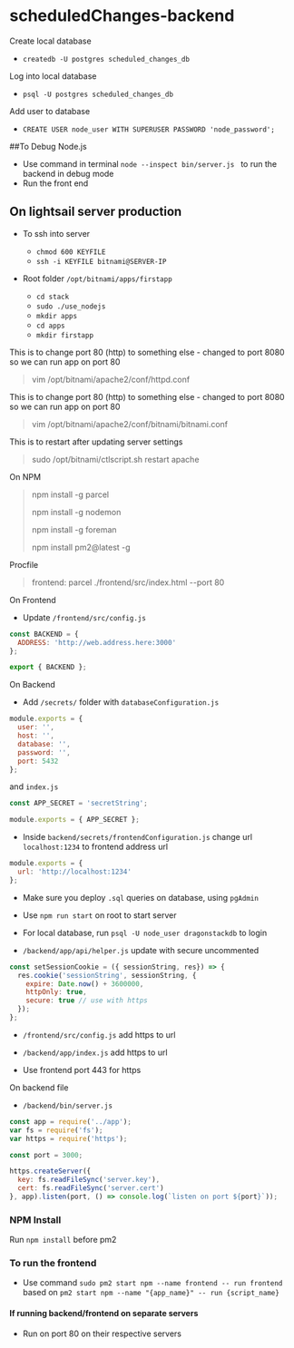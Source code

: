 # scheduledChanges-backend

Create local database
- `createdb -U postgres scheduled_changes_db`

Log into local database
- `psql -U postgres scheduled_changes_db`

Add user to database
- `CREATE USER node_user WITH SUPERUSER PASSWORD 'node_password';`

##To Debug Node.js
- Use command in terminal `node --inspect bin/server.js ` to run the backend in debug mode
- Run the front end

## On lightsail server production

- To ssh into server
    - `chmod 600 KEYFILE`
    - `ssh -i KEYFILE bitnami@SERVER-IP`
 
- Root folder `/opt/bitnami/apps/firstapp`
    - `cd stack`
    - `sudo ./use_nodejs`
    - `mkdir apps`
    - `cd apps`
    - `mkdir firstapp`

This is to change port 80 (http) to something else - changed to port 8080 so we can run app on port 80
> vim /opt/bitnami/apache2/conf/httpd.conf


This is to change port 80 (http) to something else - changed to port 8080 so we can run app on port 80
> vim /opt/bitnami/apache2/conf/bitnami/bitnami.conf


This is to restart after updating server settings
> sudo /opt/bitnami/ctlscript.sh restart apache

On NPM 
> npm install -g parcel
>
> npm install -g nodemon
>
> npm install -g foreman
>
> npm install pm2@latest -g

Procfile
> frontend: parcel ./frontend/src/index.html --port 80

On Frontend
- Update `/frontend/src/config.js`
```js
const BACKEND = {
  ADDRESS: 'http://web.address.here:3000'
};

export { BACKEND };
```

On Backend
- Add `/secrets/` folder with `databaseConfiguration.js`

```js
module.exports = {
  user: '',
  host: '',
  database: '',
  password: '',
  port: 5432
};
``` 

and `index.js` 

```js
const APP_SECRET = 'secretString';

module.exports = { APP_SECRET };
```

- Inside `backend/secrets/frontendConfiguration.js` change url `localhost:1234` to frontend address url
```js
module.exports = {
  url: 'http://localhost:1234'
};
```

- Make sure you deploy `.sql` queries on database, using `pgAdmin`

- Use `npm run start` on root to start server

- For local database, run `psql -U node_user dragonstackdb` to login

- `/backend/app/api/helper.js` update with secure uncommented

```js
const setSessionCookie = ({ sessionString, res}) => {
  res.cookie('sessionString', sessionString, {
    expire: Date.now() + 3600000,
    httpOnly: true,
    secure: true // use with https
  });
};
```

- `/frontend/src/config.js` add https to url

- `/backend/app/index.js` add https to url

- Use frontend port 443 for https

On backend file

- `/backend/bin/server.js`

```js
const app = require('../app');
var fs = require('fs');
var https = require('https');

const port = 3000;

https.createServer({
  key: fs.readFileSync('server.key'),
  cert: fs.readFileSync('server.cert')
}, app).listen(port, () => console.log(`listen on port ${port}`));
```

### NPM Install

Run `npm install` before pm2

### To run the frontend
- Use command `sudo pm2 start npm --name frontend -- run frontend` based on `pm2 start npm --name "{app_name}" -- run {script_name}`

#### If running backend/frontend on separate servers
- Run on port 80 on their respective servers 